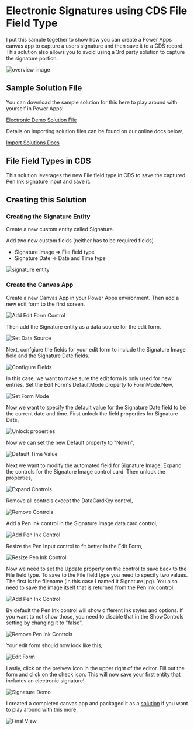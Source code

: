 # Electronic Signatures using CDS File Field Type
I put this sample together to show how you can create a Power Apps canvas app to capture a users signature and then save it to a CDS record.  This solution also allows you to avoid using a 3rd party solution to capture the signature portion.

![overview image](Images/signature-demo-final-list-view.JPG)

## Sample Solution File
You can download the sample solution for this here to play around with yourself in Power Apps!

[Electronic Demo Solution File](https://github.com/SteveWinward/PowerApps/raw/master/WriteUps/Samples/ElectronicSignatures/ElectronicSignatureDemo_1_0_0_6.zip)

Details on importing solution files can be found on our online docs below,

[Import Solutions Docs](https://docs.microsoft.com/en-us/powerapps/maker/common-data-service/import-update-export-solutions)

## File Field Types in CDS
This solution leverages the new File field type in CDS to save the captured Pen Ink signature input and save it.  

## Creating this Solution

### Creating the Signature Entity
Create a new custom entity called Signature.

Add two new custom fields (neither has to be required fields)

* Signature Image => File field type
* Signature Date => Date and Time type

![signature entity](Images/signature-demo-signature-entity.JPG)

### Create the Canvas App
Create a new Canvas App in your Power Apps environment.  Then add a new edit form to the first screen.

![Add Edit Form Control](Images/signature-demo-create-edit-form.JPG)

Then add the Signature entity as a data source for the edit form.

![Set Data Source](Images/signature-demo-add-data-source.JPG)

Next, confgiure the fields for your edit form to include the Signature Image field and the Signature Date fields.

![Configure Fields](Images/signature-demo-configure-fields.JPG)

In this case, we want to make sure the edit form is only used for new entries.  Set the Edit Form's DefaultMode property to FormMode.New,

![Set Form Mode](Images/signature-demo-set-form-new.JPG)

Now we want to specify the default value for the Signature Date field to be the current date and time.  First unlock the field properties for Signature Date,

![Unlock properties](Images/signature-demo-unlock-signature-date.JPG)

Now we can set the new Default property to "Now()",

![Default Time Value](Images/signature-demo-date-field-default-time.JPG)

Next we want to modify the automated field for Signature Image.  Expand the controls for the Signature Image control card.  Then unlock the properties,

![Expand Controls](Images/signature-demo-unlock-signature-image.JPG)

Remove all controls except the DataCardKey control,

![Remove Controls](Images/signature-demo-remove-extra-controls.JPG)

Add a Pen Ink control in the Signature Image data card control,

![Add Pen Ink Control](Images/signature-demo-add-pen-input-control.JPG)

Resize the Pen Input control to fit better in the Edit Form,

![Resize Pen Ink Control](Images/signature-demo-resize-pen-input-control.JPG)

Now we need to set the Update property on the control to save back to the File field type.  To save to the File field type you need to specify two values.  The first is the filename (in this case I named it Signature.jpg).  You also need to save the image itself that is returned from the Pen Ink control.

![Add Pen Ink Control](Images/signature-demo-set-update-property-on-image.JPG)

By default the Pen Ink control will show different ink styles and options.  If you want to not show those, you need to disable that in the ShowControls setting by changing it to "false",

![Remove Pen Ink Controls](Images/signature-demo-hide-controls.JPG)

Your edit form should now look like this,

![Edit Form](Images/signature-demo-pen-input-contorls-missing.JPG)

Lastly, click on the preivew icon in the upper right of the editor.  Fill out the form and click on the check icon.  This will now save your first entity that includes an electronic signature!

![Signature Demo](Images/signature-demo-input-form.JPG)

I created a completed canvas app and packaged it as a 
[solution](https://github.com/SteveWinward/PowerApps/raw/master/WriteUps/Samples/ElectronicSignatures/ElectronicSignatureDemo_1_0_0_6.zip) if you want to play around with this more,

![Final View](Images/signature-demo-final-list-view.JPG)

